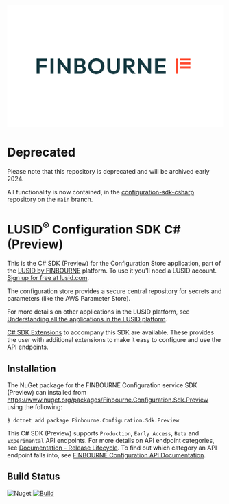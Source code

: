 ![LUSID_by_Finbourne](./resources/Finbourne_Logo_Teal.svg)

# Deprecated

Please note that this repository is deprecated and will be archived early 2024.

All functionality is now contained, in the [configuration-sdk-csharp](https://github.com/finbourne/configuration-sdk-csharp) repository on the `main` branch.

# LUSID<sup>®</sup> Configuration SDK C# (Preview)

This is the C# SDK (Preview) for the Configuration Store application, part of the [LUSID by FINBOURNE](https://www.finbourne.com/lusid-technology) platform. To use it you'll need a LUSID account. [Sign up for free at lusid.com](https://www.lusid.com/app/signup).

The configuration store provides a secure central repository for secrets and parameters (like the AWS Parameter Store).

For more details on other applications in the LUSID platform, see [Understanding all the applications in the LUSID platform](https://support.lusid.com/knowledgebase/article/KA-01787/en-us).

[C# SDK Extensions](https://github.com/finbourne/configuration-sdk-extensions-csharp) to accompany this SDK are available. These provides the user with additional extensions to make it easy to configure and use the API endpoints.

## Installation

The NuGet package for the FINBOURNE Configuration service SDK (Preview) can installed from https://www.nuget.org/packages/Finbourne.Configuration.Sdk.Preview using the following:

```
$ dotnet add package Finbourne.Configuration.Sdk.Preview
```

This C# SDK (Preview) supports `Production`, `Early Access`, `Beta` and `Experimental` API endpoints. For more details on API endpoint categories, see [Documentation - Release Lifecycle](https://www.lusid.com/app/resources/documentation/lifecycle). To find out which category an API endpoint falls into, see [FINBOURNE Configuration API Documentation](https://www.lusid.com/configuration/swagger/index.html).

## Build Status 

![Nuget](https://img.shields.io/nuget/v/Finbourne.Configuration.Sdk.Preview?color=blue) [![Build](https://github.com/finbourne/configuration-sdk-csharp-preview/actions/workflows/build.yaml/badge.svg?branch=master)](https://github.com/finbourne/configuration-sdk-csharp-preview/actions/workflows/build.yaml)
